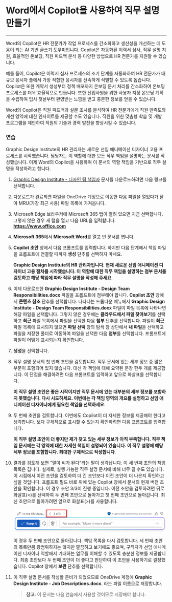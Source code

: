 # Word에서 Copilot을 사용하여 직무 설명 만들기
---
Word의 Copilot은 HR 전문가가 작업 프로세스를 간소화하고 생산성을 개선하는 데 도움이 되는 AI 기반 글쓰기 도우미입니다. Copilot은 자동화된 이력서 심사, 직무 설명 지원, 효율적인 온보딩, 직원 피드백 분석 등 다양한 방법으로 HR 전문가를 지원할 수 있습니다.

예를 들어, Copilot은 이력서 심사 프로세스의 초기 단계를 자동화하여 HR 전문가가 대규모 응시자 풀에서 가장 적합한 응시자를 신속하게 식별할 수 있도록 돕습니다. Copilot은 또한 계약서 생성부터 정책 배포까지 온보딩 문서 처리를 간소화하여 온보딩 프로세스를 더욱 효율적으로 만듭니다. 또한 신입사원을 위한 사용자 지정 온보딩 계획을 수립하여 입사 첫날부터 환영받는 느낌을 받고 충분한 정보를 얻을 수 있습니다.

Word의 Copilot은 직원 피드백과 설문 조사를 분석하여 HR 전문가에게 직원 만족도와 개선 영역에 대한 인사이트를 제공할 수도 있습니다. 직원을 위한 맞춤형 학습 및 개발 프로그램을 제안하여 직원의 기술과 경력 발전을 향상시킬 수 있습니다.

### 연습

Graphic Design Institute의 HR 관리자는 새로운 선임 애니메이션 디자이너 고용 프로세스를 시작했습니다. 담당자는 이 역할에 대한 모든 직무 책임을 설명하는 문서를 작성했습니다. 이제 Word의 Copilot을 사용하여 이 문서의 역할 책임을 기반으로 직무 설명을 작성하려고 합니다.

1.  [Graphic Design Institute - 디자인 팀 책임자](https://edxinteractivepage.blob.core.windows.net/ms-4004/Graphic%20Design%20Institute%20-%20Design%20Team%20Responsibilities.docx) 문서를 다운로드하려면 다음 링크를 선택합니다.
2.  다운로드가 완료되면 파일을 OneDrive 계정으로 이동한 다음 파일을 열었다가 닫아 MRU(가장 최근 사용) 파일 목록에 가져옵니다.
3.  Microsoft Edge 브라우저에 Microsoft 365 탭이 열려 있으면 지금 선택합니다. 그렇지 않은 경우 새 탭을 열고 다음 URL을 입력합니다. **https://www.office.com** 
4.  **Microsoft 365**에서 **Microsoft Word**를 열고 빈 문서를 엽니다.
5.  **Copilot 초안** 창에서 다음 프롬프트를 입력합니다. 하지만 다음 단계에서 책임 파일을 프롬프트에 연결할 때까지 **생성** 단추를 선택하지 마세요.
    
    **Graphic Design Institute의 HR 관리자입니다. 현재 새로운 선임 애니메이션 디자이너 고용 절차를 시작했습니다. 이 역할에 대한 직무 책임을 설명하는 첨부 문서를 검토하고 해당 책임에 따라 직무 설명을 작성해 주세요.**
6.  이제 다운로드한 **Graphic Design Institute - Design Team Responsibilities.docx** 파일을 프롬프트에 첨부해야 합니다. **Copilot 초안** 창에서 **콘텐츠 참조** 단추를 선택합니다. 나타나는 드롭다운 메뉴에서 **Graphic Design Institute - Design Team Responsibilities.docx** 파일이 파일 목록에 나타나면 해당 파일을 선택합니다. 그렇지 않은 경우에는 **클라우드에서 파일 찾아보기**를 선택하고 **최근** 파일 목록에서 파일을 선택한 다음 **첨부** 단추를 선택합니다. 파일이 **최근** 파일 목록에 표시되지 않으면 **파일 선택** 창의 탐색 창 상단에서 **내 파일**을 선택하고 파일을 저장한 폴더로 이동하여 파일을 선택한 다음 **첨부**를 선택합니다. 프롬프트에 파일이 어떻게 표시되는지 확인합니다.
7.  **생성**을 선택합니다.
8.  직무 설명 문서의 첫 번째 초안을 검토합니다. 직무 문서에 있는 세부 정보 중 많은 부분이 포함되어 있지 않습니다. 대신 각 책임에 대해 요약된 문장 한두 개를 제공합니다. 이 단점을 해결하려면 다음 프롬프트를 입력하고 앞으로 화살표를 선택합니다.
    
    **이 직무 설명 초안은 좋은 시작이지만 직무 문서에 있는 대부분의 세부 정보를 포함하지 못했습니다. 다시 시도하세요. 이번에는 각 책임 영역의 개요를 설명하고 선임 애니메이션 디자이너에게 필요한 책임을 선택하세요**.
9.  두 번째 초안을 검토합니다. 이번에도 Copilot이 더 자세한 정보를 제공해야 한다고 생각합니다. 보다 구체적으로 표시할 수 있는지 확인하려면 다음 프롬프트를 입력합니다.
    
    **이 직무 설명 초안이 더 좋지만 제가 찾고 있는 세부 정보가 아직 부족합니다. 직무 책임 문서에는 각 영역에 대한 자세한 책임이 설명되어 있습니다. 이 직무 설명에 해당 세부 정보를 포함합니다. 최대한 구체적으로 작성합니다**.
10. 결과를 검토해 보면 "말이 씨가 된다"라는 말이 생각납니다. 이 세 번째 초안의 책임 목록은 깁니다. 실제로, 실행 가능한 직무 설명 문서에 비해 너무 길 수도 있습니다. 이 시점에서 이전 초안을 검토하여 더 긴 초안보다 이전 초안이 더 나은지 확인하고 싶을 것입니다. 프롬프트 필드 바로 위에 있는 Copilot 창에서 문서의 현재 버전 초안을 확인합니다. 이 경우 초안 3/3이 진행 중입니다. 이전 초안을 검토하려면 뒤로 화살표(&lt;)를 선택하여 두 번째 초안으로 돌아가고 첫 번째 초안으로 돌아갑니다. 최신 초안으로 돌아가려면 앞으로 화살표(&gt;)를 사용합니다.
    
    ![Word의 Copilot 창에서 초안 범위를 보여 주는 스크린샷(현재 초안은 초안 3/3임)](../media/copilot-word-drafts-db99d003.png)
    
    
    이 경우 두 번째 초안으로 돌아갑니다. 책임 목록을 다시 검토합니다. 세 번째 초안의 목록만큼 광범위하지는 않지만 깔끔하고 보기에도 좋으며, 구직자가 선임 애니메이션 디자이너 역할에서 기대하는 업무를 이해할 수 있도록 충분한 정보를 제공합니다. 최종 초안보다 두 번째 초안이 더 좋다고 판단하여 이 초안을 사용하기로 결정했습니다. Copilot 창에서 **보관** 단추를 선택합니다.
11. 이 직무 설명 문서를 작성할 준비가 되었으므로 OneDrive 계정에 **Graphic Design Institute - Job Descriptions.docx.** 라는 파일 이름으로 저장합니다.

    > **참고:** 이 문서는 다음 연습에서 사용할 것이므로 저장해야 합니다.
